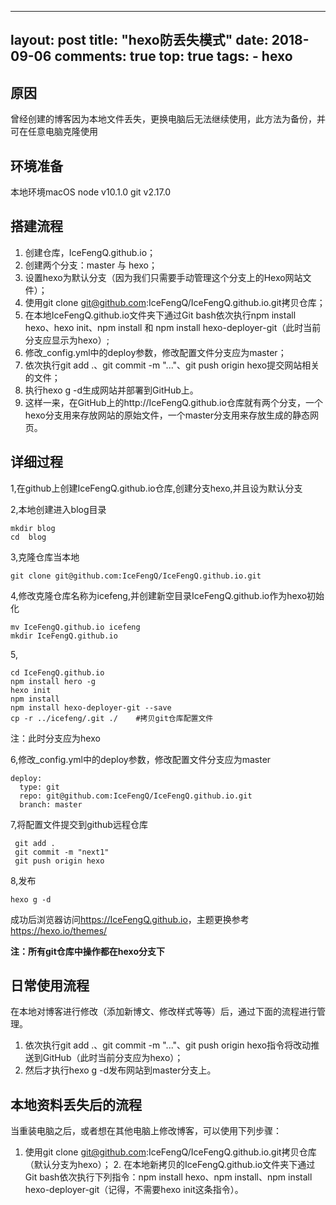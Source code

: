 
---
layout: post
title: "hexo防丢失模式"
date: 2018-09-06
comments: true
top: true
tags: 
	- hexo
---

## 原因
曾经创建的博客因为本地文件丢失，更换电脑后无法继续使用，此方法为备份，并可在任意电脑克隆使用

## 环境准备
本地环境macOS node v10.1.0 git v2.17.0
## 搭建流程
1. 创建仓库，IceFengQ.github.io；
2. 创建两个分支：master 与 hexo；
3. 设置hexo为默认分支（因为我们只需要手动管理这个分支上的Hexo网站文件）；
4. 使用git clone git@github.com:IceFengQ/IceFengQ.github.io.git拷贝仓库；
5. 在本地IceFengQ.github.io文件夹下通过Git bash依次执行npm install hexo、hexo init、npm install 和 npm install hexo-deployer-git（此时当前分支应显示为hexo）;
6. 修改_config.yml中的deploy参数，修改配置文件分支应为master；
7. 依次执行git add .、git commit -m "..."、git push origin hexo提交网站相关的文件；
8. 执行hexo g -d生成网站并部署到GitHub上。
9. 这样一来，在GitHub上的http://IceFengQ.github.io仓库就有两个分支，一个hexo分支用来存放网站的原始文件，一个master分支用来存放生成的静态网页。

<!--more-->

## 详细过程
1,在github上创建IceFengQ.github.io仓库,创建分支hexo,并且设为默认分支

2,本地创建进入blog目录

```
mkdir blog
cd  blog
```
3,克隆仓库当本地

```
git clone git@github.com:IceFengQ/IceFengQ.github.io.git
```
4,修改克隆仓库名称为icefeng,并创建新空目录IceFengQ.github.io作为hexo初始化

```
mv IceFengQ.github.io icefeng
mkdir IceFengQ.github.io
```

5,

```
cd IceFengQ.github.io
npm install hero -g
hexo init
npm install
npm install hexo-deployer-git --save
cp -r ../icefeng/.git ./    #拷贝git仓库配置文件
```
注：此时分支应为hexo

6,修改_config.yml中的deploy参数，修改配置文件分支应为master

```
deploy:
  type: git
  repo: git@github.com:IceFengQ/IceFengQ.github.io.git
  branch: master
```

7,将配置文件提交到github远程仓库

```
 git add .
 git commit -m "next1"
 git push origin hexo
```

8,发布
```
hexo g -d
```
成功后浏览器访问<https://IceFengQ.github.io>，主题更换参考<https://hexo.io/themes/>

**注：所有git仓库中操作都在hexo分支下**

## 日常使用流程

在本地对博客进行修改（添加新博文、修改样式等等）后，通过下面的流程进行管理。

1. 依次执行git add .、git commit -m "..."、git push origin hexo指令将改动推送到GitHub（此时当前分支应为hexo）；
2. 然后才执行hexo g -d发布网站到master分支上。


## 本地资料丢失后的流程

当重装电脑之后，或者想在其他电脑上修改博客，可以使用下列步骤：

1. 使用git clone git@github.com:IceFengQ/IceFengQ.github.io.git拷贝仓库（默认分支为hexo）； 2. 在本地新拷贝的IceFengQ.github.io文件夹下通过Git bash依次执行下列指令：npm install hexo、npm install、npm install hexo-deployer-git（记得，不需要hexo init这条指令）。
